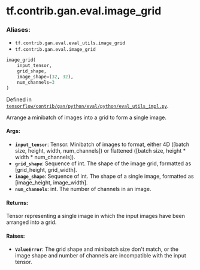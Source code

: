 <div itemscope itemtype="http://developers.google.com/ReferenceObject">
<meta itemprop="name" content="tf.contrib.gan.eval.image_grid" />
</div>

# tf.contrib.gan.eval.image_grid

### Aliases:

* `tf.contrib.gan.eval.eval_utils.image_grid`
* `tf.contrib.gan.eval.image_grid`

``` python
image_grid(
    input_tensor,
    grid_shape,
    image_shape=(32, 32),
    num_channels=3
)
```



Defined in [`tensorflow/contrib/gan/python/eval/python/eval_utils_impl.py`](https://www.tensorflow.org/code/tensorflow/contrib/gan/python/eval/python/eval_utils_impl.py).

Arrange a minibatch of images into a grid to form a single image.

#### Args:

* <b>`input_tensor`</b>: Tensor. Minibatch of images to format, either 4D
      ([batch size, height, width, num_channels]) or flattened
      ([batch size, height * width * num_channels]).
* <b>`grid_shape`</b>: Sequence of int. The shape of the image grid,
      formatted as [grid_height, grid_width].
* <b>`image_shape`</b>: Sequence of int. The shape of a single image,
      formatted as [image_height, image_width].
* <b>`num_channels`</b>: int. The number of channels in an image.


#### Returns:

Tensor representing a single image in which the input images have been
arranged into a grid.


#### Raises:

* <b>`ValueError`</b>: The grid shape and minibatch size don't match, or the image
      shape and number of channels are incompatible with the input tensor.